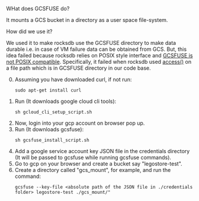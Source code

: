 WHat does GCSFUSE do?

It mounts a GCS bucket in a directory as a user space file-system.

How did we use it?

We used it to make rocksdb use the GCSFUSE directory to make data durable i.e. in case of VM failure data can be obtained from GCS. But, this idea failed because rocksdb relies on POSIX style interface and [GCSFUSE is not POSIX compatible](https://cloud.google.com/storage/docs/gcs-fuse#notes). Specifically, it failed when rocksdb used [access()](https://man7.org/linux/man-pages/man2/access.2.html) on a file path which is in GCSFUSE directory in our code base.

0. Assuming you have downloaded curl, if not run:
    ```
    sudo apt-get install curl
    ```
1. Run (It downloads google cloud cli tools):
    ```
    sh gcloud_cli_setup_script.sh
    ```
2. Now, login into your gcp account on browser pop up.
3. Run (It downloads gcsfuse):
    ```
    sh gcsfuse_install_script.sh
    ``` 
4. Add a google service account key JSON file in the credentials directory (It will be passed to gcsfuse while running gcsfuse commands).
5. Go to gcp on your browser and create a bucket say "legostore-test".
6. Create a directory called "gcs_mount", for example, and run the command:
    ```
    gcsfuse --key-file <absolute path of the JSON file in ./credentials folder> legostore-test ./gcs_mount/"
    ```
